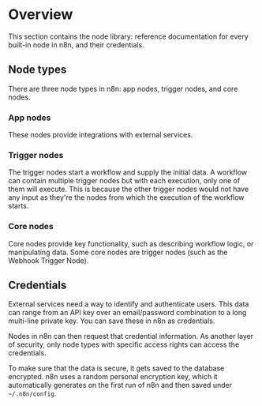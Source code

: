 # Overview

This section contains the node library: reference documentation for every built-in node in n8n, and their credentials.

## Node types

There are three node types in n8n: app nodes, trigger nodes, and core nodes.

### App nodes

These nodes provide integrations with external services.

### Trigger nodes

The trigger nodes start a workflow and supply the initial data. A workflow can contain multiple trigger nodes but with each execution, only one of them will execute. This is because the other trigger nodes would not have any input as they're the nodes from which the execution of the workflow starts.

### Core nodes

Core nodes provide key functionality, such as describing workflow logic, or manipulating data. Some core nodes are trigger nodes (such as the Webhook Trigger Node).

## Credentials

External services need a way to identify and authenticate users. This data can range from an API key over an email/password combination to a long multi-line private key. You can save these in n8n as credentials.

Nodes in n8n can then request that credential information. As another layer of security, only node types with specific access rights can access the credentials.

To make sure that the data is secure, it gets saved to the database encrypted. n8n uses a random personal encryption key, which it automatically generates on the first run of n8n and then saved under `~/.n8n/config`.